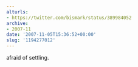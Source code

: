 ```yaml
---
alturls:
- https://twitter.com/bismark/status/389984052
archive:
- 2007-11
date: '2007-11-05T15:36:52+00:00'
slug: '1194277012'
---
```


afraid of settling.

